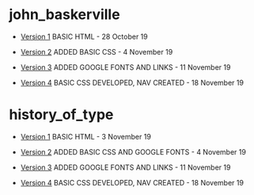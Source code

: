# john_baskerville
- [Version 1](https://gemma-ferguson.github.io/john_baskerville/baskerville.html) BASIC HTML - 28 October 19

- [Version 2](https://gemma-ferguson.github.io/john_baskerville/baskerville_2.html) ADDED BASIC CSS - 4 November 19

- [Version 3](https://gemma-ferguson.github.io/john_baskerville/baskerville_3.html) ADDED GOOGLE FONTS AND LINKS - 11 November 19

- [Version 4](https://gemma-ferguson.github.io/john_baskerville/baskerville.html) BASIC CSS DEVELOPED, NAV CREATED - 18 November 19

# history_of_type

- [Version 1](https://gemma-ferguson.github.io/john_baskerville/history.html) BASIC HTML - 3 November 19

- [Version 2](https://gemma-ferguson.github.io/john_baskerville/history_2.html) ADDED BASIC CSS AND GOOGLE FONTS - 4 November 19

- [Version 3](https://gemma-ferguson.github.io/john_baskerville/history_3.html) ADDED GOOGLE FONTS AND LINKS - 11 November 19

- [Version 4](https://gemma-ferguson.github.io/john_baskerville/history_4.html) BASIC CSS DEVELOPED, NAV CREATED - 18 November 19
